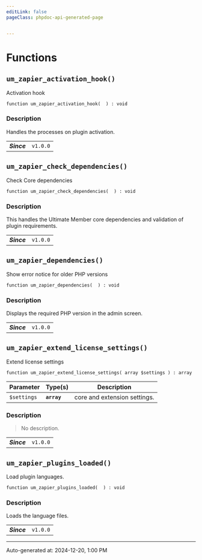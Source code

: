 ```yaml
---
editLink: false
pageClass: phpdoc-api-generated-page


---
```


# Functions

        
##  `um_zapier_activation_hook()`    

Activation hook

```php:no-line-numbers
function um_zapier_activation_hook(  ) : void
```



### Description

Handles the processes on plugin activation.

| | |
|:--------:| ----------- |
| ***Since*** |`v1.0.0`<br />|


        
##  `um_zapier_check_dependencies()`    

Check Core dependencies

```php:no-line-numbers
function um_zapier_check_dependencies(  ) : void
```



### Description

This handles the Ultimate Member core dependencies and validation of plugin requirements.

| | |
|:--------:| ----------- |
| ***Since*** |`v1.0.0`<br />|


        
##  `um_zapier_dependencies()`    

Show error notice for older PHP versions

```php:no-line-numbers
function um_zapier_dependencies(  ) : void
```



### Description

Displays the required PHP version in the admin screen.

| | |
|:--------:| ----------- |
| ***Since*** |`v1.0.0`<br />|


        
##  `um_zapier_extend_license_settings()`    

Extend license settings

```php:no-line-numbers
function um_zapier_extend_license_settings( array $settings ) : array
```

| Parameter | Type(s) | Description |
|-----------|------|-------------|
| `$settings` | **`array`** | core and extension settings. |


### Description

> No description.

| | |
|:--------:| ----------- |
| ***Since*** |`v1.0.0`<br />|


        
##  `um_zapier_plugins_loaded()`    

Load plugin languages.

```php:no-line-numbers
function um_zapier_plugins_loaded(  ) : void
```



### Description

Loads the language files.

| | |
|:--------:| ----------- |
| ***Since*** |`v1.0.0`<br />|




--------

<div class="page-edit">
    <div class="last-updated">
        <span class="prefix">Auto-generated at: </span>
        <span class="time">2024-12-20, 1:00 PM</span>
    </div>
</div>



